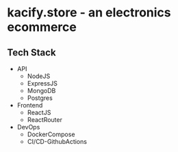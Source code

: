 # kacify.store - an electronics ecommerce

## Tech Stack
- API
    - NodeJS
    - ExpressJS
    - MongoDB
    - Postgres
- Frontend
    - ReactJS
    - ReactRouter
- DevOps
    - DockerCompose
    - CI/CD-GithubActions